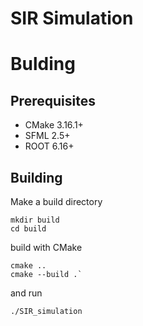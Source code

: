 # SIR Simulation


# Bulding

## Prerequisites

 - CMake 3.16.1+
 - SFML 2.5+
 - ROOT 6.16+

## Building
Make a build directory

    mkdir build
    cd build
  build with CMake

    cmake ..
    cmake --build .`

and run

    ./SIR_simulation

